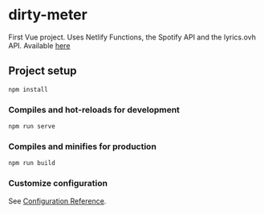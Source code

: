 # dirty-meter
First Vue project. Uses Netlify Functions, the Spotify API and the lyrics.ovh API. Available [here](https://dirty-meter.netlify.app)

## Project setup
```
npm install
```

### Compiles and hot-reloads for development
```
npm run serve
```

### Compiles and minifies for production
```
npm run build
```

### Customize configuration
See [Configuration Reference](https://cli.vuejs.org/config/).
